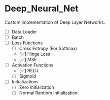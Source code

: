 # Deep_Neural_Net
Custom implementation of Deep Layer Networks.


- [ ] Data Loader
- [ ] Batch
- [ ] Loss Functions
  - [ ] Cross Entropy (For Softmax)
  - [:white_check_mark:] Hinge Loss
  - [:white_check_mark:] MSE
- [ ] Activation Functions
  - [:white_check_mark:] RELU 
  - [ ] Sigmoid
- [ ] Initializations
  - [ ] Zero Initialization
  - [ ] Normal Random Initialization

